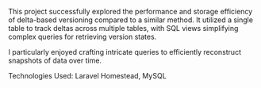 This project successfully explored the performance and storage efficiency of delta-based versioning compared to a similar method. It utilized a single table to track deltas across multiple tables, with SQL views simplifying complex queries for retrieving version states.

I particularly enjoyed crafting intricate queries to efficiently reconstruct snapshots of data over time.

Technologies Used: Laravel Homestead, MySQL